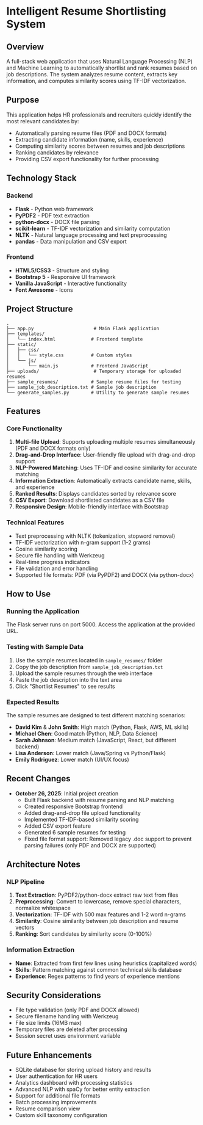 # Intelligent Resume Shortlisting System

## Overview
A full-stack web application that uses Natural Language Processing (NLP) and Machine Learning to automatically shortlist and rank resumes based on job descriptions. The system analyzes resume content, extracts key information, and computes similarity scores using TF-IDF vectorization.

## Purpose
This application helps HR professionals and recruiters quickly identify the most relevant candidates by:
- Automatically parsing resume files (PDF and DOCX formats)
- Extracting candidate information (name, skills, experience)
- Computing similarity scores between resumes and job descriptions
- Ranking candidates by relevance
- Providing CSV export functionality for further processing

## Technology Stack

### Backend
- **Flask** - Python web framework
- **PyPDF2** - PDF text extraction
- **python-docx** - DOCX file parsing
- **scikit-learn** - TF-IDF vectorization and similarity computation
- **NLTK** - Natural language processing and text preprocessing
- **pandas** - Data manipulation and CSV export

### Frontend
- **HTML5/CSS3** - Structure and styling
- **Bootstrap 5** - Responsive UI framework
- **Vanilla JavaScript** - Interactive functionality
- **Font Awesome** - Icons

## Project Structure
```
.
├── app.py                      # Main Flask application
├── templates/
│   └── index.html             # Frontend template
├── static/
│   ├── css/
│   │   └── style.css          # Custom styles
│   └── js/
│       └── main.js            # Frontend JavaScript
├── uploads/                    # Temporary storage for uploaded resumes
├── sample_resumes/            # Sample resume files for testing
├── sample_job_description.txt # Sample job description
└── generate_samples.py        # Utility to generate sample resumes
```

## Features

### Core Functionality
1. **Multi-file Upload**: Supports uploading multiple resumes simultaneously (PDF and DOCX formats only)
2. **Drag-and-Drop Interface**: User-friendly file upload with drag-and-drop support
3. **NLP-Powered Matching**: Uses TF-IDF and cosine similarity for accurate matching
4. **Information Extraction**: Automatically extracts candidate name, skills, and experience
5. **Ranked Results**: Displays candidates sorted by relevance score
6. **CSV Export**: Download shortlisted candidates as a CSV file
7. **Responsive Design**: Mobile-friendly interface with Bootstrap

### Technical Features
- Text preprocessing with NLTK (tokenization, stopword removal)
- TF-IDF vectorization with n-gram support (1-2 grams)
- Cosine similarity scoring
- Secure file handling with Werkzeug
- Real-time progress indicators
- File validation and error handling
- Supported file formats: PDF (via PyPDF2) and DOCX (via python-docx)

## How to Use

### Running the Application
The Flask server runs on port 5000. Access the application at the provided URL.

### Testing with Sample Data
1. Use the sample resumes located in `sample_resumes/` folder
2. Copy the job description from `sample_job_description.txt`
3. Upload the sample resumes through the web interface
4. Paste the job description into the text area
5. Click "Shortlist Resumes" to see results

### Expected Results
The sample resumes are designed to test different matching scenarios:
- **David Kim** & **John Smith**: High match (Python, Flask, AWS, ML skills)
- **Michael Chen**: Good match (Python, NLP, Data Science)
- **Sarah Johnson**: Medium match (JavaScript, React, but different backend)
- **Lisa Anderson**: Lower match (Java/Spring vs Python/Flask)
- **Emily Rodriguez**: Lower match (UI/UX focus)

## Recent Changes
- **October 26, 2025**: Initial project creation
  - Built Flask backend with resume parsing and NLP matching
  - Created responsive Bootstrap frontend
  - Added drag-and-drop file upload functionality
  - Implemented TF-IDF-based similarity scoring
  - Added CSV export feature
  - Generated 6 sample resumes for testing
  - Fixed file format support: Removed legacy .doc support to prevent parsing failures (only PDF and DOCX are supported)

## Architecture Notes

### NLP Pipeline
1. **Text Extraction**: PyPDF2/python-docx extract raw text from files
2. **Preprocessing**: Convert to lowercase, remove special characters, normalize whitespace
3. **Vectorization**: TF-IDF with 500 max features and 1-2 word n-grams
4. **Similarity**: Cosine similarity between job description and resume vectors
5. **Ranking**: Sort candidates by similarity score (0-100%)

### Information Extraction
- **Name**: Extracted from first few lines using heuristics (capitalized words)
- **Skills**: Pattern matching against common technical skills database
- **Experience**: Regex patterns to find years of experience mentions

## Security Considerations
- File type validation (only PDF and DOCX allowed)
- Secure filename handling with Werkzeug
- File size limits (16MB max)
- Temporary files are deleted after processing
- Session secret uses environment variable

## Future Enhancements
- SQLite database for storing upload history and results
- User authentication for HR users
- Analytics dashboard with processing statistics
- Advanced NLP with spaCy for better entity extraction
- Support for additional file formats
- Batch processing improvements
- Resume comparison view
- Custom skill taxonomy configuration
